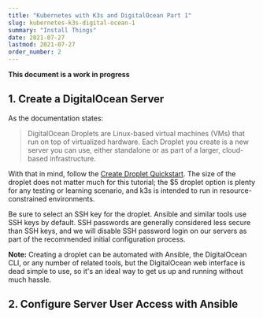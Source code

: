 ```yaml
---
title: "Kubernetes with K3s and DigitalOcean Part 1"
slug: kubernetes-k3s-digital-ocean-1
summary: "Install Things"
date: 2021-07-27
lastmod: 2021-07-27
order_number: 2
---
```


**This document is a work in progress**

## 1. Create a DigitalOcean Server

As the documentation states:

> DigitalOcean Droplets are Linux-based virtual machines (VMs) that run on
> top of virtualized hardware. Each Droplet you create is a new server
> you can use, either standalone or as part of a larger, cloud-based
> infrastructure.

With that in mind, follow the [Create Droplet Quickstart](https://docs.digitalocean.com/products/droplets/quickstart/).
The size of the droplet does not matter much for this tutorial;
the $5 droplet option is plenty for any testing or learning scenario,
and k3s is intended to run in resource-constrained environments.

Be sure to select an SSH key for the droplet.
Ansible and similar tools use SSH keys by default.
SSH passwords are generally considered less secure than SSH keys,
and we will disable SSH password login on our servers as part of the
recommended initial configuration process.

**Note:** Creating a droplet can be automated with Ansible,
the DigitalOcean CLI, or any number of related tools,
but the DigitalOcean web interface is dead simple to use,
so it's an ideal way to get us up and running without much hassle.


## 2. Configure Server User Access with Ansible

